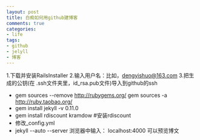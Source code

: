 ```yaml
---
layout: post
title: 白痴如何用github建博客
comments: true
categories:
- life
tags:
- github
- jelyll
- 博客
---
```


1.下载并安装RailsInstaller
2.输入用户名：比如，dengyishuo@163.com
3.把生成的公钥(在 .ssh文件夹里，id_rsa.pub文件)导入到github的ssh
*  gem sources --remove http://rubygems.org/
   gem sources -a http://ruby.taobao.org/
* gem install jekyll -v 0.11.0
* gem install rdiscount kramdow  #安装rdiscount
* 修改_config.yml
* jekyll --auto --server 浏览器中输入： localhost:4000 可以预览博文